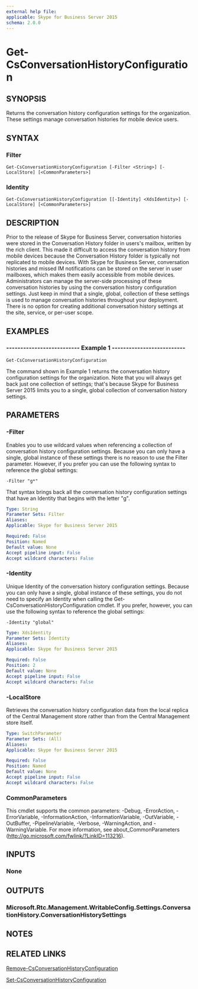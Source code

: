 ```yaml
---
external help file: 
applicable: Skype for Business Server 2015
schema: 2.0.0
---
```


# Get-CsConversationHistoryConfiguration

## SYNOPSIS
Returns the conversation history configuration settings for the organization.
These settings manage conversation histories for mobile device users.

## SYNTAX

### Filter
```
Get-CsConversationHistoryConfiguration [-Filter <String>] [-LocalStore] [<CommonParameters>]
```

### Identity
```
Get-CsConversationHistoryConfiguration [[-Identity] <XdsIdentity>] [-LocalStore] [<CommonParameters>]
```

## DESCRIPTION
Prior to the release of Skype for Business Server, conversation histories were stored in the Conversation History folder in users's mailbox, written by the rich client.
This made it difficult to access the conversation history from mobile devices because the Conversation History folder is typically not replicated to mobile devices.
With Skype for Business Server, conversation histories and missed IM notifications can be stored on the server in user mailboxes, which makes them easily accessible from mobile devices.
Administrators can manage the server-side processing of these conversation histories by using the conversation history configuration settings.
Just keep in mind that a single, global, collection of these settings is used to manage conversation histories throughout your deployment.
There is no option for creating additional conversation history settings at the site, service, or per-user scope.

## EXAMPLES

### -------------------------- Example 1 --------------------------
```
Get-CsConversationHistoryConfiguration
```

The command shown in Example 1 returns the conversation history configuration settings for the organization.
Note that you will always get back just one collection of settings; that's because Skype for Business Server 2015 limits you to a single, global collection of conversation history settings.


## PARAMETERS

### -Filter
Enables you to use wildcard values when referencing a collection of conversation history configuration settings.
Because you can only have a single, global instance of these settings there is no reason to use the Filter parameter.
However, if you prefer you can use the following syntax to reference the global settings:

`-Filter "g*"`

That syntax brings back all the conversation history configuration settings that have an Identity that begins with the letter "g".

```yaml
Type: String
Parameter Sets: Filter
Aliases: 
Applicable: Skype for Business Server 2015

Required: False
Position: Named
Default value: None
Accept pipeline input: False
Accept wildcard characters: False
```

### -Identity
Unique Identity of the conversation history configuration settings.
Because you can only have a single, global instance of these settings, you do not need to specify an Identity when calling the Get-CsConversationHistoryConfiguration cmdlet.
If you prefer, however, you can use the following syntax to reference the global settings:

`-Identity "global"`

```yaml
Type: XdsIdentity
Parameter Sets: Identity
Aliases: 
Applicable: Skype for Business Server 2015

Required: False
Position: 2
Default value: None
Accept pipeline input: False
Accept wildcard characters: False
```

### -LocalStore
Retrieves the conversation history configuration data from the local replica of the Central Management store rather than from the Central Management store itself.

```yaml
Type: SwitchParameter
Parameter Sets: (All)
Aliases: 
Applicable: Skype for Business Server 2015

Required: False
Position: Named
Default value: None
Accept pipeline input: False
Accept wildcard characters: False
```

### CommonParameters
This cmdlet supports the common parameters: -Debug, -ErrorAction, -ErrorVariable, -InformationAction, -InformationVariable, -OutVariable, -OutBuffer, -PipelineVariable, -Verbose, -WarningAction, and -WarningVariable. For more information, see about_CommonParameters (http://go.microsoft.com/fwlink/?LinkID=113216).


## INPUTS

### None


## OUTPUTS

### Microsoft.Rtc.Management.WritableConfig.Settings.ConversationHistory.ConversationHistorySettings


## NOTES


## RELATED LINKS

[Remove-CsConversationHistoryConfiguration]()

[Set-CsConversationHistoryConfiguration]()